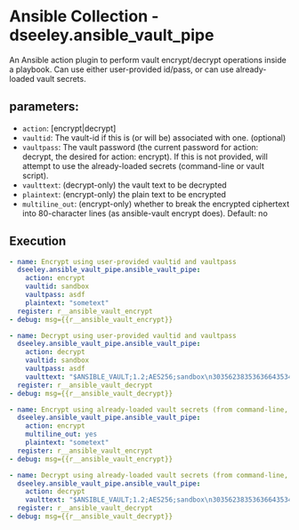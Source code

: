 # Ansible Collection - dseeley.ansible_vault_pipe

An Ansible action plugin to perform vault encrypt/decrypt operations inside a playbook.  Can use either user-provided id/pass, or can use already-loaded vault secrets.

## parameters:
+ `action`: [encrypt|decrypt]
+ `vaultid`: The vault-id if this is (or will be) associated with one. (optional)
+ `vaultpass`: The vault password (the current password for action: decrypt, the desired for action: encrypt).  If this is not provided, will attempt to use the already-loaded secrets (command-line or vault script).
+ `vaulttext`: (decrypt-only) the vault text to be decrypted
+ `plaintext`: (encrypt-only) the plain text to be encrypted
+ `multiline_out`: (encrypt-only) whether to break the encrypted ciphertext into 80-character lines (as ansible-vault encrypt does).  Default: no


## Execution
```yaml
- name: Encrypt using user-provided vaultid and vaultpass
  dseeley.ansible_vault_pipe.ansible_vault_pipe:
    action: encrypt
    vaultid: sandbox
    vaultpass: asdf
    plaintext: "sometext"
  register: r__ansible_vault_encrypt
- debug: msg={{r__ansible_vault_encrypt}}

- name: Decrypt using user-provided vaultid and vaultpass
  dseeley.ansible_vault_pipe.ansible_vault_pipe:
    action: decrypt
    vaultid: sandbox
    vaultpass: asdf
    vaulttext: "$ANSIBLE_VAULT;1.2;AES256;sandbox\n303562383536366435346466313764636533353438653463373765616365623130333633613139326235633064643338316665653531663030643139373131390a323233356239303864343336663238616535386638646566623036383130643638373465646331316664636564376161376137623432616561343631313262620a3561656131353364616136373866343963626561366236653538633734653165"
  register: r__ansible_vault_decrypt
- debug: msg={{r__ansible_vault_decrypt}}

- name: Encrypt using already-loaded vault secrets (from command-line, ansible.cfg etc)
  dseeley.ansible_vault_pipe.ansible_vault_pipe:
    action: encrypt
    multiline_out: yes
    plaintext: "sometext"
  register: r__ansible_vault_encrypt
- debug: msg={{r__ansible_vault_encrypt}}

- name: Decrypt using already-loaded vault secrets (from command-line, ansible.cfg etc)
  dseeley.ansible_vault_pipe.ansible_vault_pipe:
    action: decrypt
    vaulttext: "$ANSIBLE_VAULT;1.2;AES256;sandbox\n303562383536366435346466313764636533353438653463373765616365623130333633613139326235633064643338316665653531663030643139373131390a323233356239303864343336663238616535386638646566623036383130643638373465646331316664636564376161376137623432616561343631313262620a3561656131353364616136373866343963626561366236653538633734653165"
  register: r__ansible_vault_decrypt
- debug: msg={{r__ansible_vault_decrypt}}
```
